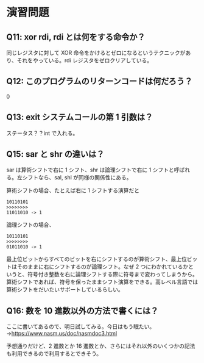 # 演習問題

## Q11: xor rdi, rdi とは何をする命令か？

同じレジスタに対して XOR 命令をかけるとゼロになるというテクニックがあり、それをやっている。rdi レジスタをゼロクリアしている。

## Q12: このプログラムのリターンコードは何だろう？

0

## Q13: exit システムコールの第 1 引数は？

ステータス？？int で入れる。

## Q15: sar と shr の違いは？

sar は算術シフトで右に 1 シフト、shr は論理シフトで右に 1 シフトと呼ばれる。左シフトなら、sal, shl が同様の関係性にある。

算術シフトの場合、たとえば右に 1 シフトする演算だと

```
10110101
>>>>>>>>
11011010 -> 1
```

論理シフトの場合、

```
10110101
>>>>>>>>
01011010 -> 1
```

最上位ビットからすべてのビットを右にシフトするのが算術シフト、最上位ビットはそのままに右にシフトするのが論理シフト。なぜ 2 つにわかれているかというと、符号付き整数を右に論理シフトする際に符号まで変わってしまうから。算術シフトであれば、符号を保ったままシフト演算をできる。高レベル言語では算術シフトをだいたいサポートしているらしい。

## Q16: 数を 10 進数以外の方法で書くには？

ここに書いてあるので、明日試してみる。今日はもう眠たい。→https://www.nasm.us/doc/nasmdoc3.html

予想通りだけど、2 進数とか 16 進数とか、さらにはそれ以外のいくつかの記法も利用できるので利用するとできそう。

